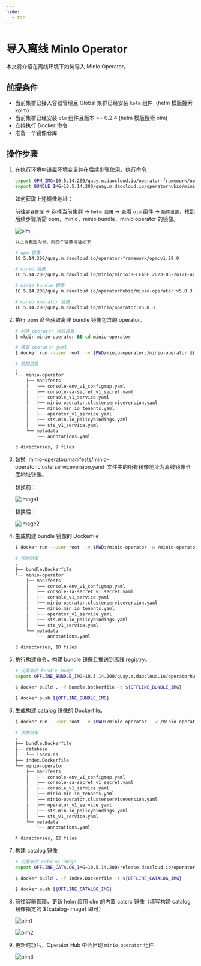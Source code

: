 ```yaml
---
hide:
  - toc
---
```



# 导入离线 MinIo Operator

本文将介绍在离线环境下如何导入 MinIo Operator。

## 前提条件

- 当前集群已接入容器管理且 Global 集群已经安装 `kolm` 组件（helm 模版搜索 kolm）
- 当前集群已经安装 `olm` 组件且版本 >= 0.2.4 (helm 模版搜索 olm)
- 支持执行 Docker 命令
- 准备一个镜像仓库

## 操作步骤

1. 在执行环境中设置环境变量并在后续步骤使用，执行命令：

    ```bash
    export OPM_IMG=10.5.14.200/quay.m.daocloud.io/operator-framework/opm:v1.29.0 
    export BUNDLE_IMG=10.5.14.200/quay.m.daocloud.io/operatorhubio/minio-operator:v5.0.3 
    ```

    如何获取上述镜像地址：

    前往`容器管理` -> 选择当前集群 -> `helm 应用` -> 查看 `olm` 组件 -> `插件设置`，找到后续步骤所需 opm，minio，minio bundle，minio operator 的镜像。

    ![olm](https://docs.daocloud.io/daocloud-docs-images/docs/zh/docs/kpanda/images/olm.png)

    ```bash
    以上诉截图为例，则四个镜像地址如下

    # opm 镜像 
    10.5.14.200/quay.m.daocloud.io/operator-framework/opm:v1.29.0

    # minio 镜像
    10.5.14.200/quay.m.daocloud.io/minio/minio:RELEASE.2023-03-24T21-41-23Z

    # minio bundle 镜像
    10.5.14.200/quay.m.daocloud.io/operatorhubio/minio-operator:v5.0.3

    # minio operator 镜像 
    10.5.14.200/quay.m.daocloud.io/minio/operator:v5.0.3
    ```

2. 执行 opm 命令获取离线 bundle 镜像包含的 operator。

    ```bash
    # 创建 operator 存放目录
    $ mkdir minio-operator && cd minio-operator 

    # 获取 operator yaml 
    $ docker run --user root  -v $PWD/minio-operator:/minio-operator ${OPM_IMG} alpha bundle unpack --skip-tls-verify -v -d ${BUNDLE_IMG} -o ./minio-operator

    # 预期结果
    .
    └── minio-operator
        ├── manifests
        │   ├── console-env_v1_configmap.yaml
        │   ├── console-sa-secret_v1_secret.yaml
        │   ├── console_v1_service.yaml
        │   ├── minio-operator.clusterserviceversion.yaml
        │   ├── minio.min.io_tenants.yaml
        │   ├── operator_v1_service.yaml
        │   ├── sts.min.io_policybindings.yaml
        │   └── sts_v1_service.yaml
        └── metadata
            └── annotations.yaml

    3 directories, 9 files
    ```

3. 替换  minio-operator/manifests/minio-operator.clusterserviceversion.yaml  文件中的所有镜像地址为离线镜像仓库地址镜像。

    替换前：

    ![image1](https://docs.daocloud.io/daocloud-docs-images/docs/zh/docs/kpanda/images/csv1.png)

    替换后：

    ![image2](https://docs.daocloud.io/daocloud-docs-images/docs/zh/docs/kpanda/images/csv2.png)

4. 生成构建 bundle 镜像的 Dockerfile

    ```bash
    $ docker run --user root  -v $PWD:/minio-operator -w /minio-operator ${OPM_IMG} alpha bundle generate --channels stable,beta -d /minio-operator/minio-operator/manifests -e stable -p minio-operator  

    # 预期结果
    .
    ├── bundle.Dockerfile
    └── minio-operator
        ├── manifests
        │   ├── console-env_v1_configmap.yaml
        │   ├── console-sa-secret_v1_secret.yaml
        │   ├── console_v1_service.yaml
        │   ├── minio-operator.clusterserviceversion.yaml
        │   ├── minio.min.io_tenants.yaml
        │   ├── operator_v1_service.yaml
        │   ├── sts.min.io_policybindings.yaml
        │   └── sts_v1_service.yaml
        └── metadata
            └── annotations.yaml

    3 directories, 10 files
    ```

5. 执行构建命令，构建 bundle 镜像且推送到离线 registry。

    ```bash
    # 设置新的 bundle image 
    export OFFLINE_BUNDLE_IMG=10.5.14.200/quay.m.daocloud.io/operatorhubio/minio-operator:v5.0.3-offline 

    $ docker build . -f bundle.Dockerfile -t ${OFFLINE_BUNDLE_IMG}  

    $ docker push ${OFFLINE_BUNDLE_IMG}
    ```

6. 生成构建 catalog 镜像的 Dockerfile。

    ```bash
    $ docker run --user root  -v $PWD:/minio-operator  -w /minio-operator ${OPM_IMG} index add  --bundles ${OFFLINE_BUNDLE_IMG} --generate --binary-image ${OPM_IMG} --skip-tls-verify

    # 预期结果
    .
    ├── bundle.Dockerfile
    ├── database
    │   └── index.db
    ├── index.Dockerfile
    └── minio-operator
        ├── manifests
        │   ├── console-env_v1_configmap.yaml
        │   ├── console-sa-secret_v1_secret.yaml
        │   ├── console_v1_service.yaml
        │   ├── minio.min.io_tenants.yaml
        │   ├── minio-operator.clusterserviceversion.yaml
        │   ├── operator_v1_service.yaml
        │   ├── sts.min.io_policybindings.yaml
        │   └── sts_v1_service.yaml
        └── metadata
            └── annotations.yaml

    4 directories, 12 files
    ```

7. 构建 catalog 镜像

    ```bash
    # 设置新的 catalog image  
    export OFFLINE_CATALOG_IMG=10.5.14.200/release.daocloud.io/operator-framework/system-operator-index:v0.1.0-offline

    $ docker build . -f index.Dockerfile -t ${OFFLINE_CATALOG_IMG}  

    $ docker push ${OFFLINE_CATALOG_IMG}
    ```

8. 前往容器管理，更新 helm 应用 olm 的内置 catsrc 镜像（填写构建 catalog 镜像指定的 ${catalog-image} 即可）

    ![olm1](https://docs.daocloud.io/daocloud-docs-images/docs/zh/docs/kpanda/images/olm1.png)

    ![olm2](https://docs.daocloud.io/daocloud-docs-images/docs/zh/docs/kpanda/images/olm2.png)

9. 更新成功后，Operator Hub 中会出现 `minio-operator` 组件

    ![olm3](https://docs.daocloud.io/daocloud-docs-images/docs/zh/docs/kpanda/images/olm3.png)
